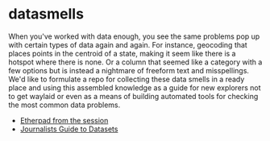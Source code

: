 datasmells
==========
When you've worked with data enough, you see the same problems pop up with certain types of data again and again. For instance, geocoding that places points in the centroid of a state, making it seem like there is a hotspot where there is none. Or a column that seemed like a category with a few options but is instead a nightmare of freeform text and misspellings. We'd like to formulate a repo for collecting these data smells in a ready place and using this assembled knowledge as a guide for new explorers not to get waylaid or even as a means of building automated tools for checking the most common data problems.

* [Etherpad from the session](https://festival.etherpad.mozilla.org/ZJqeTRYxuyB)
* [Journalists Guide to Datasets](https://github.com/ryanpitts/journalists-guide-datasets/)